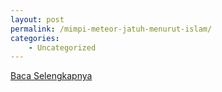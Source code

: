 ```yaml
---
layout: post
permalink: /mimpi-meteor-jatuh-menurut-islam/
categories:
    - Uncategorized
---
```


[Baca Selengkapnya](/06)